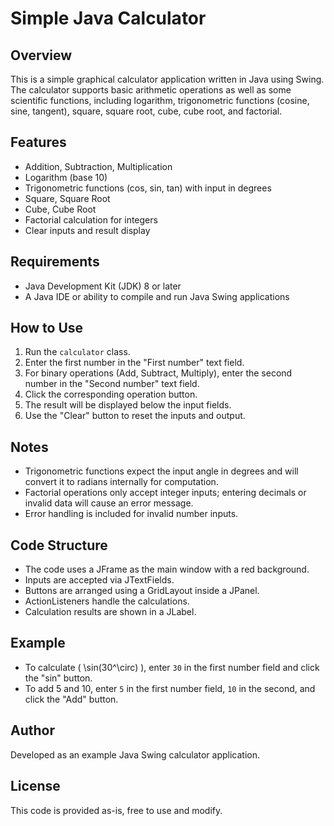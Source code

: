 # Simple Java Calculator

## Overview
This is a simple graphical calculator application written in Java using Swing. The calculator supports basic arithmetic operations as well as some scientific functions, including logarithm, trigonometric functions (cosine, sine, tangent), square, square root, cube, cube root, and factorial.

## Features
- Addition, Subtraction, Multiplication
- Logarithm (base 10)
- Trigonometric functions (cos, sin, tan) with input in degrees
- Square, Square Root
- Cube, Cube Root
- Factorial calculation for integers
- Clear inputs and result display

## Requirements
- Java Development Kit (JDK) 8 or later
- A Java IDE or ability to compile and run Java Swing applications

## How to Use
1. Run the `calculator` class.
2. Enter the first number in the "First number" text field.
3. For binary operations (Add, Subtract, Multiply), enter the second number in the "Second number" text field.
4. Click the corresponding operation button.
5. The result will be displayed below the input fields.
6. Use the "Clear" button to reset the inputs and output.

## Notes
- Trigonometric functions expect the input angle in degrees and will convert it to radians internally for computation.
- Factorial operations only accept integer inputs; entering decimals or invalid data will cause an error message.
- Error handling is included for invalid number inputs.

## Code Structure
- The code uses a JFrame as the main window with a red background.
- Inputs are accepted via JTextFields.
- Buttons are arranged using a GridLayout inside a JPanel.
- ActionListeners handle the calculations.
- Calculation results are shown in a JLabel.

## Example
- To calculate \( \sin(30^\circ) \), enter `30` in the first number field and click the "sin" button.
- To add 5 and 10, enter `5` in the first number field, `10` in the second, and click the "Add" button.

## Author
Developed as an example Java Swing calculator application.

## License
This code is provided as-is, free to use and modify.
